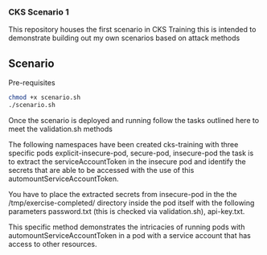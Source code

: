 ### CKS Scenario 1 ###

This repository houses the first scenario in CKS Training this is intended to demonstrate building out my own scenarios based on attack methods

## Scenario ##
Pre-requisites
```bash
chmod +x scenario.sh
./scenario.sh
```

Once the scenario is deployed and running follow the tasks outlined here to meet the validation.sh methods

The following namespaces have been created cks-training with three specific pods explicit-insecure-pod, secure-pod, insecure-pod the task is
to extract the serviceAccountToken in the insecure pod and identify the secrets that are able to be accessed with the use of this automountServiceAccountToken.

You have to place the extracted secrets from insecure-pod in the the /tmp/exercise-completed/ directory inside the pod itself with the following parameters
password.txt (this is checked via validation.sh), api-key.txt.

This specific method demonstrates the intricacies of running pods with automountServiceAccountToken in a pod with a service account that has access to other
resources.

